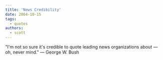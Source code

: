 ```yaml
---
title: 'News Credibility'
date: 2004-10-15
tags:
  - quotes
authors:
  - scott
---
```


"I'm not so sure it's credible to quote leading news organizations about — oh, never mind." — George W. Bush
